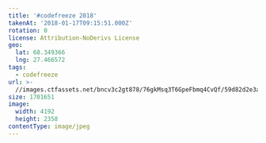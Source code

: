 ```yaml
---
title: '#codefreeze 2018'
takenAt: '2018-01-17T09:15:51.000Z'
rotation: 0
license: Attribution-NoDerivs License
geo:
  lat: 68.349366
  lng: 27.466572
tags:
  - codefreeze
url: >-
  //images.ctfassets.net/bncv3c2gt878/76gkMsq3T6GpeFbmq4CvQf/59d82d2e3ababec5447954aa0a830a04/codefreeze-2018_24931249157_o
size: 1701651
image:
  width: 4192
  height: 2358
contentType: image/jpeg
---
```


